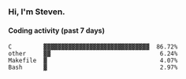 ### Hi, I'm Steven.

#### Coding activity (past 7 days)
```
C         ▓▓▓▓▓▓▓▓▓▓▓▓▓▓▓▓▓▓▓▓▓▓▓▓▓▓▓▓▓▓  86.72%
other     ▓▓                               6.24%
Makefile  ▓                                4.07%
Bash      ▓                                2.97%
```
